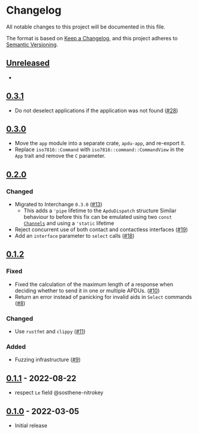 # Changelog
All notable changes to this project will be documented in this file.

The format is based on [Keep a Changelog](https://keepachangelog.com/en/1.0.0/),
and this project adheres to [Semantic Versioning](https://semver.org/spec/v2.0.0.html).

## [Unreleased]

-

## [0.3.1]

- Do not deselect applications if the application was not found ([#28][])

[#28]: https://github.com/trussed-dev/apdu-dispatch/pull/28

## [0.3.0]

- Move the `app` module into a separate crate, `apdu-app`, and re-export it.
- Replace `iso7816::Command` with `iso7816::command::CommandView` in the `App` trait and remove the `C` parameter.

## [0.2.0]

### Changed

- Migrated to Interchange `0.3.0` ([#13][])
  - This adds a `'pipe` lifetime to the `ApduDispatch` structure
  Similar behaviour to before this fix can be emulated using two `const` [`Channels`](https://docs.rs/interchange/latest/interchange/struct.Channel.html)
  and using a `'static` lifetime
- Reject concurrent use of both contact and contactless interfaces ([#19][])
- Add an `interface` parameter to `select` calls ([#18])

[#19]: https://github.com/trussed-dev/apdu-dispatch/pull/19
[#18]: https://github.com/trussed-dev/apdu-dispatch/pull/18
[#13]: https://github.com/trussed-dev/apdu-dispatch/pull/13

## [0.1.2]

### Fixed

- Fixed the calculation of the maximum length of a response when deciding
  whether to send it in one or multiple APDUs. ([#10][])
- Return an error instead of panicking for invalid aids in `Select` commands ([#8][])

### Changed

- Use `rustfmt` and `clippy` ([#11][])

### Added

- Fuzzing infrastructure ([#9][])

[#8]: https://github.com/trussed-dev/apdu-dispatch/pull/8
[#9]: https://github.com/trussed-dev/apdu-dispatch/pull/9
[#10]: https://github.com/trussed-dev/apdu-dispatch/pull/10
[#11]: https://github.com/trussed-dev/apdu-dispatch/pull/11

## [0.1.1] - 2022-08-22

- respect `Le` field @sosthene-nitrokey

## [0.1.0] - 2022-03-05

- Initial release


[Unreleased]: https://github.com/trussed-dev/apdu-dispatch/compare/0.3.1...HEAD
[0.3.1]: https://github.com/trussed-dev/apdu-dispatch/compare/0.3.0...0.3.1
[0.3.0]: https://github.com/trussed-dev/apdu-dispatch/compare/0.2.0...0.3.0
[0.2.0]: https://github.com/trussed-dev/apdu-dispatch/compare/0.1.2...0.2.0
[0.1.2]: https://github.com/trussed-dev/apdu-dispatch/compare/0.1.1...0.1.2
[0.1.1]: https://github.com/trussed-dev/apdu-dispatch/compare/0.1.0...0.1.1
[0.1.0]: https://github.com/trussed-dev/apdu-dispatch/releases/tag/0.1.0
